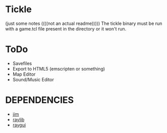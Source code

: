 # Tickle
(just some notes ((((not an actual readme)))))
The tickle binary must be run with a game.tcl file present in the directory or it won't run.

# ToDo
* Savefiles
* Export to HTML5 (emscripten or something)
* Map Editor
* Sound/Music Editor

# DEPENDENCIES
* [jim](https://jim.tcl.tk)
* [raylib](https://github.com/raysan5/raygui/releases/)
* [raygui](https://github.com/raysan5/raylib/releases/)
